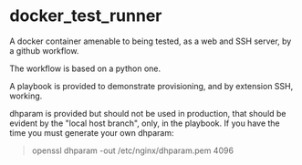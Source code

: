 # docker_test_runner

A docker container amenable to being tested, as a web and SSH server, by a github workflow.

The workflow is based on a python one.

A playbook is provided to demonstrate provisioning, and by extension SSH, working.

dhparam is provided but should not be used in production, that should be evident by the "local host branch", only, in the playbook. If you have the time you must generate your own dhparam:

> openssl dhparam -out /etc/nginx/dhparam.pem 4096


